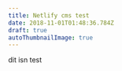 ```yaml
---
title: Netlify cms test
date: 2018-11-01T01:48:36.784Z
draft: true
autoThumbnailImage: true
---
```

dit isn test
